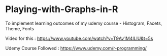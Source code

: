 # Playing-with-Graphs-in-R

To implement learning outcomes of my udemy course - Histogram, Facets, Theme, Fonts

Video for this : https://www.youtube.com/watch?v=T9Av1M4ILlU&t=5s

Udemy Course Followed : https://www.udemy.com/r-programming/
